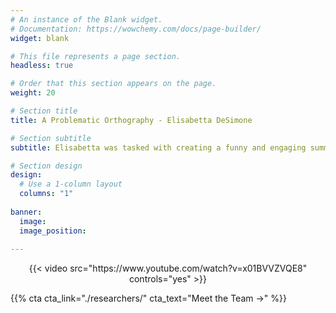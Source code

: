 ```yaml
---
# An instance of the Blank widget.
# Documentation: https://wowchemy.com/docs/page-builder/
widget: blank

# This file represents a page section.
headless: true

# Order that this section appears on the page.
weight: 20

# Section title
title: A Problematic Orthography - Elisabetta DeSimone

# Section subtitle
subtitle: Elisabetta was tasked with creating a funny and engaging summary of her research!

# Section design
design:
  # Use a 1-column layout
  columns: "1"
  
banner:
  image: 
  image_position: 
    
---
```


<center>{{< video src="https://www.youtube.com/watch?v=x01BVVZVQE8" controls="yes" >}}</center>
  
{{% cta cta_link="./researchers/" cta_text="Meet the Team →" %}}
